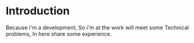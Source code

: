 # Introduction
Because i'm a development, So i'm at the work will meet some Technical problems, In here share some experience.
